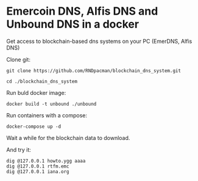 # Emercoin DNS, Alfis DNS and Unbound DNS in a docker

Get access to blockchain-based dns systems on your PC (EmerDNS, Alfis DNS)


Clone git:

```
git clone https://github.com/RNDpacman/blockchain_dns_system.git
```
```
cd ./blockchain_dns_system
```

Run buld docker image:

```
docker build -t unbound ./unbound
```

Run containers with a compose:

```
docker-compose up -d
```

Wait a while for the blockchain data to download.

And try it:

```
dig @127.0.0.1 howto.ygg aaaa
dig @127.0.0.1 rtfm.emc
dig @127.0.0.1 iana.org
 
```
